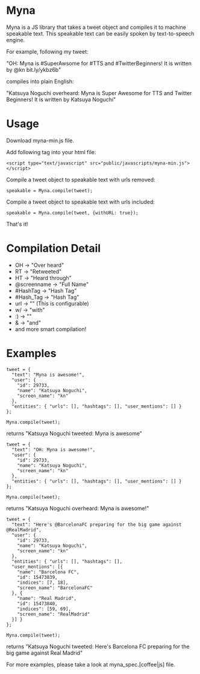Myna
====

Myna is a JS library that takes a tweet object and compiles it to machine speakable text. This speakable text can be easily spoken by text-to-speech engine.

For example, following my tweet:

"OH: Myna is #SuperAwsome for #TTS and #TwitterBeginners! It is written by @kn bit.ly/ykbz6b"

compiles into plain English:

"Katsuya Noguchi overheard: Myna is Super Awesome for TTS and Twitter Beginners! It is written by Katsuya Noguchi"

Usage
=====

Download myna-min.js file.

Add following tag into your html file:

    <script type="text/javascript" src="public/javascripts/myna-min.js"></script>

Compile a tweet object to speakable text with urls removed:

    speakable = Myna.compile(tweet);

Compile a tweet object to speakable text with urls included:

    speakable = Myna.compile(tweet, {withURL: true});

That's it!

Compilation Detail
==================

- OH -> "Over heard"
- RT -> "Retweeted"
- HT -> "Heard through"
- @screenname -> "Full Name"
- #HashTag -> "Hash Tag"
- #Hash_Tag -> "Hash Tag"
- url -> "" (This is configurable)
- w/ -> "with"
- :) -> ""
- & -> "and"
- and more smart compilation!

Examples
========

    tweet = {
      "text": "Myna is awesome!",
      "user": {
        "id": 29733,
        "name": "Katsuya Noguchi",
        "screen_name": "kn"
      },
      "entities": { "urls": [], "hashtags": [], "user_mentions": [] }
    };

    Myna.compile(tweet);
    
returns "Katsuya Noguchi tweeted: Myna is awesome"

    tweet = {
      "text": "OH: Myna is awesome!",
      "user": {
        "id": 29733,
        "name": "Katsuya Noguchi",
        "screen_name": "kn"
      },
      "entities": { "urls": [], "hashtags": [], "user_mentions": [] }
    };

    Myna.compile(tweet);

returns "Katsuya Noguchi overheard: Myna is awesome!"

    tweet = {
      "text": "Here's @BarcelonaFC preparing for the big game against @RealMadrid",
      "user": {
        "id": 29733,
        "name": "Katsuya Noguchi",
        "screen_name": "kn"
      },
      "entities": { "urls": [], "hashtags": [],
      "user_mentions": [{
        "name": "Barcelona FC",
        "id": 15473839,
        "indices": [7, 18],
        "screen_name": "BarcelonaFC"
      }, {
        "name": "Real Madrid",
        "id": 15473840,
        "indices": [59, 69],
        "screen_name": "RealMadrid"
      }] }
    };

    Myna.compile(tweet);

returns "Katsuya Noguchi tweeted: Here's Barcelona FC preparing for the big game against Real Madrid"

For more examples, please take a look at myna_spec.[coffee|js] file.